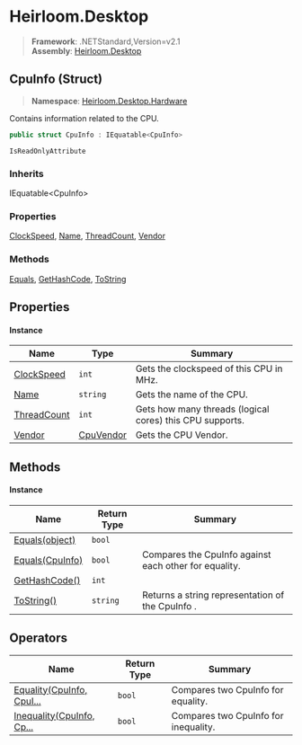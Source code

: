 # Heirloom.Desktop

> **Framework**: .NETStandard,Version=v2.1  
> **Assembly**: [Heirloom.Desktop][0]

## CpuInfo (Struct)

> **Namespace**: [Heirloom.Desktop.Hardware][0]

Contains information related to the CPU.

```cs
public struct CpuInfo : IEquatable<CpuInfo>
```

`IsReadOnlyAttribute`

### Inherits

IEquatable\<CpuInfo>

### Properties

[ClockSpeed][1], [Name][2], [ThreadCount][3], [Vendor][4]

### Methods

[Equals][5], [GetHashCode][6], [ToString][7]

## Properties

#### Instance

| Name             | Type           | Summary                                                  |
|------------------|----------------|----------------------------------------------------------|
| [ClockSpeed][1]  | `int`          | Gets the clockspeed of this CPU in MHz.                  |
| [Name][2]        | `string`       | Gets the name of the CPU.                                |
| [ThreadCount][3] | `int`          | Gets how many threads (logical cores) this CPU supports. |
| [Vendor][4]      | [CpuVendor][8] | Gets the CPU Vendor.                                     |

## Methods

#### Instance

| Name                 | Return Type | Summary                                               |
|----------------------|-------------|-------------------------------------------------------|
| [Equals(object)][5]  | `bool`      |                                                       |
| [Equals(CpuInfo)][5] | `bool`      | Compares the CpuInfo against each other for equality. |
| [GetHashCode()][6]   | `int`       |                                                       |
| [ToString()][7]      | `string`    | Returns a string representation of the CpuInfo .      |

## Operators

| Name                            | Return Type | Summary                              |
|---------------------------------|-------------|--------------------------------------|
| [Equality(CpuInfo, CpuI...][9]  | `bool`      | Compares two CpuInfo for equality.   |
| [Inequality(CpuInfo, Cp...][10] | `bool`      | Compares two CpuInfo for inequality. |

[0]: ../../Heirloom.Desktop.md
[1]: CpuInfo/ClockSpeed.md
[2]: CpuInfo/Name.md
[3]: CpuInfo/ThreadCount.md
[4]: CpuInfo/Vendor.md
[5]: CpuInfo/Equals.md
[6]: CpuInfo/GetHashCode.md
[7]: CpuInfo/ToString.md
[8]: CpuVendor.md
[9]: CpuInfo/op_Equality.md
[10]: CpuInfo/op_Inequality.md
